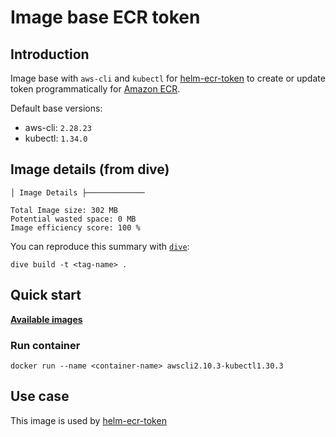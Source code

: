 # Image base ECR token

## Introduction

Image base with `aws-cli` and `kubectl` for [helm-ecr-token](https://github.com/devops-ia/helm-charts/tree/main/charts/ecr-registry) to create or update token programmatically for [Amazon ECR](https://aws.amazon.com/en/ecr/).

Default base versions:

* aws-cli: `2.28.23`
* kubectl: `1.34.0`

## Image details (from dive)

```text
│ Image Details ├─────────────

Total Image size: 302 MB
Potential wasted space: 0 MB
Image efficiency score: 100 %
```

You can reproduce this summary with [`dive`](https://github.com/wagoodman/dive):

```command
dive build -t <tag-name> .
```

## Quick start

[**Available images**](https://hub.docker.com/r/devopsiaci/ecr-token/tags)

### Run container

```command
docker run --name <container-name> awscli2.10.3-kubectl1.30.3
```

## Use case

This image is used by [helm-ecr-token](https://github.com/devops-ia/helm-charts/tree/main/charts/ecr-registry)
